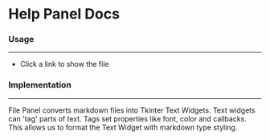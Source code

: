 # Help Panel Docs

### Usage
----
- Click a link to show the file

### Implementation
----
File Panel converts markdown files into Tkinter Text Widgets. Text widgets can 'tag' parts of text. Tags set properties like font, color and callbacks. This allows us to format the Text Widget with markdown type styling.


